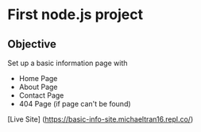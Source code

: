 # First node.js project

## Objective

Set up a basic information page with

- Home Page
- About Page
- Contact Page
- 404 Page (if page can't be found)

[Live Site] (https://basic-info-site.michaeltran16.repl.co/)
